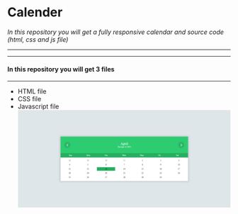 # Calender

_In this repository you will get a fully responsive calendar and source code (html, css and js file)_

---

---

#### In this repository you will get 3 files

---

- HTML file
- CSS file
- Javascript file
  ![calender View](./calender.png)
